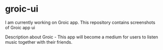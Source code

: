 # groic-ui
I am currently working on Groic app.
This repository contains screenshots of Groic app ui

Description about Groic - 
This app will become a medium for users to listen music together with their friends.

